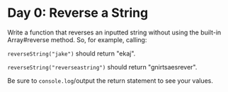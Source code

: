 # Day 0: Reverse a String

Write a function that reverses an inputted string without using the built-in Array#reverse method. So, for example, calling:

`reverseString("jake")` should return "ekaj".

`reverseString("reverseastring")` should return "gnirtsaesrever".

Be sure to `console.log`/output the return statement to see your values.

